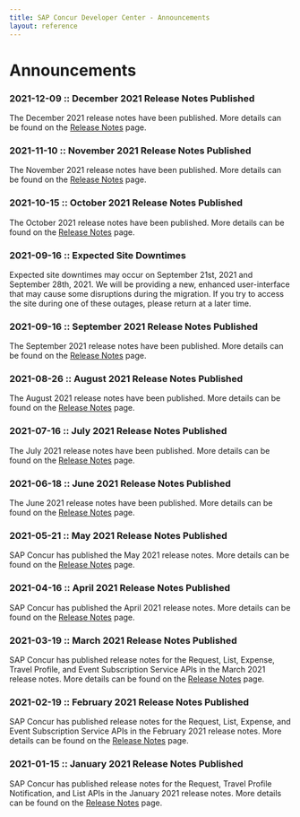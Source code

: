 ```yaml
---
title: SAP Concur Developer Center - Announcements
layout: reference
---
```

# Announcements

### 2021-12-09 :: December 2021 Release Notes Published

The December 2021 release notes have been published. More details can be found on the [Release Notes](https://developer.concur.com/tools-support/release-notes/index.html) page.

### 2021-11-10 :: November 2021 Release Notes Published

The November 2021 release notes have been published. More details can be found on the [Release Notes](https://developer.concur.com/tools-support/release-notes/index.html) page.

### 2021-10-15 :: October 2021 Release Notes Published

The October 2021 release notes have been published. More details can be found on the [Release Notes](https://developer.concur.com/tools-support/release-notes/index.html) page.

### 2021-09-16 :: Expected Site Downtimes

Expected site downtimes may occur on September 21st, 2021 and September 28th, 2021. We will be providing a new, enhanced user-interface that may cause some disruptions during the migration. If you try to access the site during one of these outages, please return at a later time.

### 2021-09-16 :: September 2021 Release Notes Published

The September 2021 release notes have been published. More details can be found on the [Release Notes](https://developer.concur.com/tools-support/release-notes/index.html) page.

### 2021-08-26 :: August 2021 Release Notes Published

The August 2021 release notes have been published. More details can be found on the [Release Notes](https://developer.concur.com/tools-support/release-notes/index.html) page.

### 2021-07-16 :: July 2021 Release Notes Published

The July 2021 release notes have been published. More details can be found on the [Release Notes](https://developer.concur.com/tools-support/release-notes/index.html) page.

### 2021-06-18 :: June 2021 Release Notes Published

The June 2021 release notes have been published. More details can be found on the [Release Notes](https://developer.concur.com/tools-support/release-notes/index.html) page.

### 2021-05-21 :: May 2021 Release Notes Published

SAP Concur has published the May 2021 release notes. More details can be found on the [Release Notes](https://developer.concur.com/tools-support/release-notes/index.html) page.

### 2021-04-16 :: April 2021 Release Notes Published

SAP Concur has published the April 2021 release notes. More details can be found on the [Release Notes](https://developer.concur.com/tools-support/release-notes/index.html) page.

### 2021-03-19 :: March 2021 Release Notes Published

SAP Concur has published release notes for the Request, List, Expense, Travel Profile, and Event Subscription Service APIs in the March 2021 release notes. More details can be found on the [Release Notes](https://developer.concur.com/tools-support/release-notes/index.html) page.

### 2021-02-19 :: February 2021 Release Notes Published

SAP Concur has published release notes for the Request, List, Expense, and Event Subscription Service APIs in the February 2021 release notes. More details can be found on the [Release Notes](https://developer.concur.com/tools-support/release-notes/index.html) page.

### 2021-01-15 :: January 2021 Release Notes Published

SAP Concur has published release notes for the Request, Travel Profile Notification, and List APIs in the January 2021 release notes. More details can be found on the [Release Notes](https://developer.concur.com/tools-support/release-notes/index.html) page.
